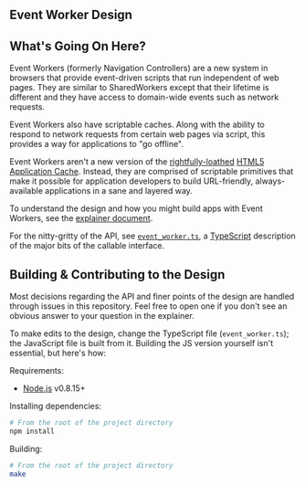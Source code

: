 <h2>Event Worker Design</h2>

## What's Going On Here?

Event Workers (formerly Navigation Controllers) are a new system in browsers that provide event-driven scripts that run independent of web pages. They are similar to SharedWorkers except that their lifetime is different and they have access to domain-wide events such as network requests.

Event Workers also have scriptable caches. Along with the ability to respond to network requests from certain web pages via script, this provides a way for applications to "go offline".

Event Workers aren't a new version of the [rightfully-loathed](http://alistapart.com/article/application-cache-is-a-douchebag) [HTML5 Application Cache](http://www.whatwg.org/specs/web-apps/current-work/multipage/offline.html). Instead, they are comprised of scriptable primitives that make it possible for application developers to build URL-friendly, always-available applications in a sane and layered way.

To understand the design and how you might build apps with Event Workers, see the [explainer document](https://github.com/slightlyoff/EventWorker/blob/master/explainer.md).

For the nitty-gritty of the API, see [`event_worker.ts`](https://github.com/slightlyoff/EventWorker/blob/master/event_worker.ts), a [TypeScript](http://www.typescriptlang.org/) description of the major bits of the callable interface.

## Building & Contributing to the Design

Most decisions regarding the API and finer points of the design are handled through issues in this repository. Feel free to open one if you don't see an obvious answer to your question in the explainer.

To make edits to the design, change the TypeScript file (`event_worker.ts`); the JavaScript file is built from it. Building the JS version yourself isn't essential, but here's how:

Requirements:

* [Node.js](http://nodejs.org/) v0.8.15+

Installing dependencies:

```sh
# From the root of the project directory
npm install
```

Building:

```sh
# From the root of the project directory
make
```
